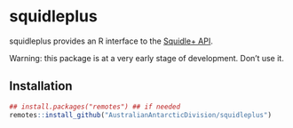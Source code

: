 
<!-- README.md is generated from README.Rmd. Please edit that file -->

# squidleplus

<!-- badges: start -->

<!-- badges: end -->

squidleplus provides an R interface to the [Squidle+
API](https://squidle.org/api/help?template=api_help_page.html).

Warning: this package is at a very early stage of development. Don’t use
it.

## Installation

``` r
## install.packages("remotes") ## if needed
remotes::install_github("AustralianAntarcticDivision/squidleplus")
```
